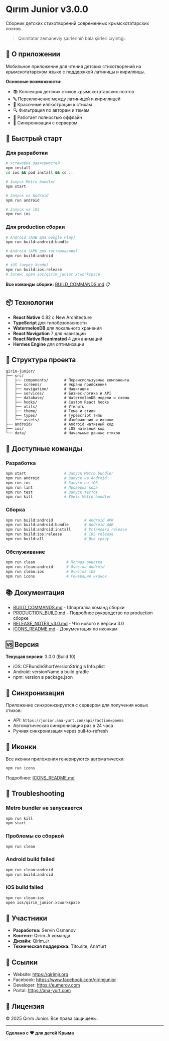 # Qırım Junior v3.0.0

Сборник детских стихотворений современных крымскотатарских поэтов.

> Qırımtatar zemaneviy şairleriniñ bala şiirleri cıyıntıĝı.

## 📱 О приложении

Мобильное приложение для чтения детских стихотворений на крымскотатарском языке с поддержкой латиницы и кириллицы.

**Основные возможности:**
- 📚 Коллекция детских стихов крымскотатарских поэтов
- 🔤 Переключение между латиницей и кириллицей
- 🎨 Красочные иллюстрации к стихам
- 🔍 Фильтрация по авторам и темам
- 📱 Работает полностью оффлайн
- 🔄 Синхронизация с сервером

## 🚀 Быстрый старт

### Для разработки

```bash
# Установка зависимостей
npm install
cd ios && pod install && cd ..

# Запуск Metro bundler
npm start

# Запуск на Android
npm run android

# Запуск на iOS
npm run ios
```

### Для production сборки

```bash
# Android (AAB для Google Play)
npm run build:android:bundle

# Android (APK для тестирования)
npm run build:android

# iOS (через Xcode)
npm run build:ios:release
# Затем: open ios/qirim_junior.xcworkspace
```

**Все команды сборки:** [BUILD_COMMANDS.md](BUILD_COMMANDS.md) 📋

## 📦 Технологии

- **React Native** 0.82 с New Architecture
- **TypeScript** для типобезопасности
- **WatermelonDB** для локального хранения
- **React Navigation** 7 для навигации
- **React Native Reanimated** 4 для анимаций
- **Hermes Engine** для оптимизации

## 📁 Структура проекта

```
qirim-junior/
├── src/
│   ├── components/       # Переиспользуемые компоненты
│   ├── screens/          # Экраны приложения
│   ├── navigation/       # Навигация
│   ├── services/         # Бизнес-логика и API
│   ├── database/         # WatermelonDB модели и схемы
│   ├── hooks/            # Custom React hooks
│   ├── utils/            # Утилиты
│   ├── theme/            # Тема и стили
│   ├── types/            # TypeScript типы
│   └── assets/           # Изображения и иконки
├── android/              # Android нативный код
├── ios/                  # iOS нативный код
└── data/                 # Начальные данные стихов
```

## 🔧 Доступные команды

### Разработка
```bash
npm start                 # Запуск Metro bundler
npm run android           # Запуск на Android
npm run ios               # Запуск на iOS
npm run lint              # Проверка кода
npm run test              # Запуск тестов
npm run kill              # Убить Metro bundler
```

### Сборка
```bash
npm run build:android              # Android APK
npm run build:android:bundle       # Android AAB
npm run build:android:install      # Установка release
npm run build:ios:release          # iOS release
npm run build:all                  # Все сразу
```

### Обслуживание
```bash
npm run clean              # Полная очистка
npm run clean:android      # Очистка Android
npm run clean:ios          # Очистка iOS
npm run icons              # Генерация иконок
```

## 📚 Документация

- [BUILD_COMMANDS.md](BUILD_COMMANDS.md) - Шпаргалка команд сборки
- [PRODUCTION_BUILD.md](PRODUCTION_BUILD.md) - Подробное руководство по production сборке
- [RELEASE_NOTES_v3.0.md](RELEASE_NOTES_v3.0.md) - Что нового в версии 3.0
- [ICONS_README.md](ICONS_README.md) - Документация по иконкам

## 🆚 Версия

**Текущая версия:** 3.0.0 (Build 10)

- iOS: CFBundleShortVersionString в Info.plist
- Android: versionName в build.gradle
- npm: version в package.json

## 🔄 Синхронизация

Приложение синхронизируется с сервером для получения новых стихов:
- API: `https://junior.ana-yurt.com/api/?action=poems`
- Автоматическая синхронизация раз в 24 часа
- Ручная синхронизация через pull-to-refresh

## 🎨 Иконки

Все иконки приложения генерируются автоматически:

```bash
npm run icons
```

Подробнее: [ICONS_README.md](ICONS_README.md)

## 🐛 Troubleshooting

### Metro bundler не запускается
```bash
npm run kill
npm start
```

### Проблемы со сборкой
```bash
npm run clean
```

### Android build failed
```bash
npm run clean:android
npm run build:android
```

### iOS build failed
```bash
npm run clean:ios
open ios/qirim_junior.xcworkspace
```

## 🤝 Участники

- **Разработка:** Servin Osmanov
- **Контент:** Qirim.Jr команда
- **Дизайн:** Qirim.Jr
- **Техническая поддержка:** Tito.site, AnaYurt

## 🔗 Ссылки

- Website: https://qirimjr.org
- Facebook: https://www.facebook.com/qirimjunior
- Developer: https://eumerov.com
- Portal: https://ana-yurt.com

## 📄 Лицензия

© 2025 Qırım Junior. Все права защищены.

---

**Сделано с ❤️ для детей Крыма**
